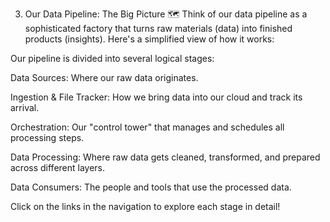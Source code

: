 3. Our Data Pipeline: The Big Picture 🗺️
Think of our data pipeline as a sophisticated factory that turns raw materials (data) into finished products (insights). Here's a simplified view of how it works:

Our pipeline is divided into several logical stages:

Data Sources: Where our raw data originates.

Ingestion & File Tracker: How we bring data into our cloud and track its arrival.

Orchestration: Our "control tower" that manages and schedules all processing steps.

Data Processing: Where raw data gets cleaned, transformed, and prepared across different layers.

Data Consumers: The people and tools that use the processed data.

Click on the links in the navigation to explore each stage in detail!